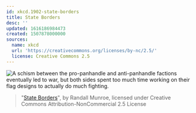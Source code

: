 ```yaml
---
id: xkcd.1902-state-borders
title: State Borders
desc: ''
updated: 1616186984473
created: 1507878000000
sources:
  name: xkcd
  url: 'https://creativecommons.org/licenses/by-nc/2.5/'
  license: Creative Commons 2.5
---
```

![A schism between the pro-panhandle and anti-panhandle factions eventually led to war, but both sides spent too much time working on their flag designs to actually do much fighting.](https://imgs.xkcd.com/comics/state_borders.png)
> "[State Borders](https://xkcd.com/1902/)", by Randall Munroe, licensed under Creative Commons Attribution-NonCommercial 2.5 License
